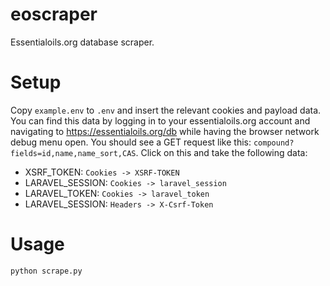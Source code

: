 # eoscraper
Essentialoils.org database scraper.

# Setup
Copy `example.env` to `.env` and insert the relevant cookies and payload data. You can find this data by logging in to your essentialoils.org account and navigating to https://essentialoils.org/db while having the browser network debug menu open. You should see a GET request like this: `compound?fields=id,name,name_sort,CAS`. Click on this and take the following data:

* XSRF_TOKEN: `Cookies -> XSRF-TOKEN`
* LARAVEL_SESSION: `Cookies -> laravel_session`
* LARAVEL_TOKEN: `Cookies -> laravel_token`
* LARAVEL_SESSION: `Headers -> X-Csrf-Token`

# Usage
`python scrape.py`
